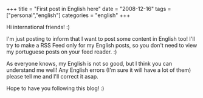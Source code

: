 +++
title = "First post in English here"
date = "2008-12-16"
tags = ["personal","english"]
categories = "english"
+++

Hi international friends! :)

I'm just posting to inform that I want to post some content in English
too! I'll try to make a RSS Feed only for my English posts, so you
don't need to view my portuguese posts on your feed reader. :)

As everyone knows, my English is not so good, but I think you can
understand me well! Any English errors (I'm sure it will have a lot of
them) please tell me and I'll correct it asap.

Hope to have you following this blog! :)
